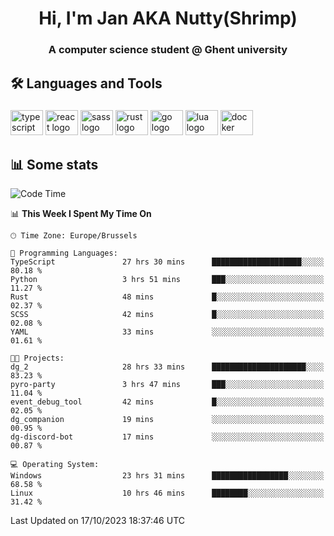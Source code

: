 <h1 align="center">Hi, I'm Jan AKA Nutty(Shrimp)</h1>
<h3 align="center">A computer science student @ Ghent university</h3>

<h2 align="left">🛠️ Languages and Tools</h2>

###

<div align="left">
  <img src="https://cdn.jsdelivr.net/gh/devicons/devicon/icons/typescript/typescript-original.svg" height="40" width="52" alt="typescript logo"  />
  <img src="https://cdn.jsdelivr.net/gh/devicons/devicon/icons/react/react-original.svg" height="40" width="52" alt="react logo"  />
  <img src="https://cdn.jsdelivr.net/gh/devicons/devicon/icons/sass/sass-original.svg" height="40" width="52" alt="sass logo"  />
  <img src="https://cdn.jsdelivr.net/gh/devicons/devicon/icons/rust/rust-plain.svg" height="40" width="52" alt="rust logo"  />
  <img src="https://cdn.jsdelivr.net/gh/devicons/devicon/icons/go/go-original.svg" height="40" width="52" alt="go logo"  />
  <img src="https://cdn.jsdelivr.net/gh/devicons/devicon/icons/lua/lua-original.svg" height="40" width="52" alt="lua logo"  />
  <img src="https://cdn.jsdelivr.net/gh/devicons/devicon/icons/docker/docker-original.svg" height="40" width="52" alt="docker logo"  />
</div>

<h2>📊 Some stats</h2>

<!--START_SECTION:waka-->
![Code Time](http://img.shields.io/badge/Code%20Time-3%2C796%20hrs%2024%20mins-blue)

📊 **This Week I Spent My Time On** 

```text
🕑︎ Time Zone: Europe/Brussels

💬 Programming Languages: 
TypeScript               27 hrs 30 mins      ████████████████████░░░░░   80.18 % 
Python                   3 hrs 51 mins       ███░░░░░░░░░░░░░░░░░░░░░░   11.27 % 
Rust                     48 mins             █░░░░░░░░░░░░░░░░░░░░░░░░   02.37 % 
SCSS                     42 mins             █░░░░░░░░░░░░░░░░░░░░░░░░   02.08 % 
YAML                     33 mins             ░░░░░░░░░░░░░░░░░░░░░░░░░   01.61 % 

🐱‍💻 Projects: 
dg_2                     28 hrs 33 mins      █████████████████████░░░░   83.23 % 
pyro-party               3 hrs 47 mins       ███░░░░░░░░░░░░░░░░░░░░░░   11.04 % 
event_debug_tool         42 mins             █░░░░░░░░░░░░░░░░░░░░░░░░   02.05 % 
dg_companion             19 mins             ░░░░░░░░░░░░░░░░░░░░░░░░░   00.95 % 
dg-discord-bot           17 mins             ░░░░░░░░░░░░░░░░░░░░░░░░░   00.87 % 

💻 Operating System: 
Windows                  23 hrs 31 mins      █████████████████░░░░░░░░   68.58 % 
Linux                    10 hrs 46 mins      ████████░░░░░░░░░░░░░░░░░   31.42 % 
```


 Last Updated on 17/10/2023 18:37:46 UTC
<!--END_SECTION:waka-->
